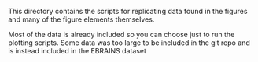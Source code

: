 This directory contains the scripts for replicating data found in the figures 
and many of the figure elements themselves. 

Most of the data is already included so you can choose just to run the plotting scripts. Some data was too large to be included in the git repo and is instead included in the EBRAINS dataset